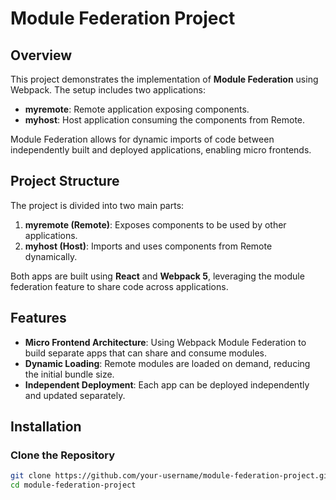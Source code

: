 # Module Federation Project

## Overview

This project demonstrates the implementation of **Module Federation** using Webpack. The setup includes two applications:
- **myremote**: Remote application exposing components.
- **myhost**: Host application consuming the components from Remote.

Module Federation allows for dynamic imports of code between independently built and deployed applications, enabling micro frontends.

## Project Structure

The project is divided into two main parts:

1. **myremote (Remote)**: Exposes components to be used by other applications.
2. **myhost (Host)**: Imports and uses components from Remote dynamically.

Both apps are built using **React** and **Webpack 5**, leveraging the module federation feature to share code across applications.

## Features

- **Micro Frontend Architecture**: Using Webpack Module Federation to build separate apps that can share and consume modules.
- **Dynamic Loading**: Remote modules are loaded on demand, reducing the initial bundle size.
- **Independent Deployment**: Each app can be deployed independently and updated separately.

## Installation

### Clone the Repository

```bash
git clone https://github.com/your-username/module-federation-project.git
cd module-federation-project



